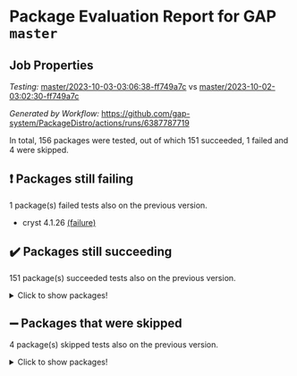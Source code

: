 # Package Evaluation Report for GAP `master`

## Job Properties

*Testing:* [master/2023-10-03-03:06:38-ff749a7c](https://github.com/gap-system/PackageDistro/blob/data/reports/master/2023-10-03-03:06:38-ff749a7c) vs [master/2023-10-02-03:02:30-ff749a7c](https://github.com/gap-system/PackageDistro/blob/data/reports/master/2023-10-02-03:02:30-ff749a7c)

*Generated by Workflow:* https://github.com/gap-system/PackageDistro/actions/runs/6387787719

In total, 156 packages were tested, out of which 151 succeeded, 1 failed and 4 were skipped.

## :exclamation: Packages still failing

1 package(s) failed tests also on the previous version.
- cryst 4.1.26 [(failure)](https://github.com/gap-system/PackageDistro/actions/runs/6387787719/job/17337166618)

## :heavy_check_mark: Packages still succeeding

151 package(s) succeeded tests also on the previous version.
<details><summary>Click to show packages!</summary>

- 4ti2interface 2023.02-04 [(success)](https://github.com/gap-system/PackageDistro/actions/runs/6387787719/job/17337162852)
- ace 5.6.2 [(success)](https://github.com/gap-system/PackageDistro/actions/runs/6387787719/job/17337162943)
- aclib 1.3.2 [(success)](https://github.com/gap-system/PackageDistro/actions/runs/6387787719/job/17337163029)
- agt 0.3.1 [(success)](https://github.com/gap-system/PackageDistro/actions/runs/6387787719/job/17337163114)
- alnuth 3.2.1 [(success)](https://github.com/gap-system/PackageDistro/actions/runs/6387787719/job/17337163210)
- anupq 3.3.0 [(success)](https://github.com/gap-system/PackageDistro/actions/runs/6387787719/job/17337163327)
- atlasrep 2.1.7 [(success)](https://github.com/gap-system/PackageDistro/actions/runs/6387787719/job/17337163446)
- autodoc 2023.06.19 [(success)](https://github.com/gap-system/PackageDistro/actions/runs/6387787719/job/17337164824)
- automata 1.15 [(success)](https://github.com/gap-system/PackageDistro/actions/runs/6387787719/job/17337164978)
- automgrp 1.3.2 [(success)](https://github.com/gap-system/PackageDistro/actions/runs/6387787719/job/17337165120)
- autpgrp 1.11 [(success)](https://github.com/gap-system/PackageDistro/actions/runs/6387787719/job/17337165284)
- cap 2023.09-10 [(success)](https://github.com/gap-system/PackageDistro/actions/runs/6387787719/job/17337165385)
- caratinterface 2.3.5 [(success)](https://github.com/gap-system/PackageDistro/actions/runs/6387787719/job/17337165482)
- cddinterface 2022.11.01 [(success)](https://github.com/gap-system/PackageDistro/actions/runs/6387787719/job/17337165584)
- circle 1.6.6 [(success)](https://github.com/gap-system/PackageDistro/actions/runs/6387787719/job/17337165721)
- classicpres 1.22 [(success)](https://github.com/gap-system/PackageDistro/actions/runs/6387787719/job/17337165831)
- cohomolo 1.6.11 [(success)](https://github.com/gap-system/PackageDistro/actions/runs/6387787719/job/17337165953)
- congruence 1.2.5 [(success)](https://github.com/gap-system/PackageDistro/actions/runs/6387787719/job/17337166085)
- corelg 1.56 [(success)](https://github.com/gap-system/PackageDistro/actions/runs/6387787719/job/17337166207)
- crime 1.6 [(success)](https://github.com/gap-system/PackageDistro/actions/runs/6387787719/job/17337166294)
- crisp 1.4.6 [(success)](https://github.com/gap-system/PackageDistro/actions/runs/6387787719/job/17337166407)
- crypting 0.10.4 [(success)](https://github.com/gap-system/PackageDistro/actions/runs/6387787719/job/17337166501)
- crystcat 1.1.10 [(success)](https://github.com/gap-system/PackageDistro/actions/runs/6387787719/job/17337166734)
- ctbllib 1.3.6 [(success)](https://github.com/gap-system/PackageDistro/actions/runs/6387787719/job/17337166828)
- cubefree 1.19 [(success)](https://github.com/gap-system/PackageDistro/actions/runs/6387787719/job/17337166893)
- curlinterface 2.3.2 [(success)](https://github.com/gap-system/PackageDistro/actions/runs/6387787719/job/17337166972)
- cvec 2.8.1 [(success)](https://github.com/gap-system/PackageDistro/actions/runs/6387787719/job/17337167041)
- datastructures 0.3.0 [(success)](https://github.com/gap-system/PackageDistro/actions/runs/6387787719/job/17337167123)
- deepthought 1.0.6 [(success)](https://github.com/gap-system/PackageDistro/actions/runs/6387787719/job/17337167207)
- design 1.8 [(success)](https://github.com/gap-system/PackageDistro/actions/runs/6387787719/job/17337167298)
- difsets 2.3.1 [(success)](https://github.com/gap-system/PackageDistro/actions/runs/6387787719/job/17337167405)
- digraphs 1.6.3 [(success)](https://github.com/gap-system/PackageDistro/actions/runs/6387787719/job/17337167502)
- edim 1.3.7 [(success)](https://github.com/gap-system/PackageDistro/actions/runs/6387787719/job/17337167584)
- example 4.3.4 [(success)](https://github.com/gap-system/PackageDistro/actions/runs/6387787719/job/17337167679)
- examplesforhomalg 2023.08-02 [(success)](https://github.com/gap-system/PackageDistro/actions/runs/6387787719/job/17337167770)
- factint 1.6.3 [(success)](https://github.com/gap-system/PackageDistro/actions/runs/6387787719/job/17337167890)
- ferret 1.0.9 [(success)](https://github.com/gap-system/PackageDistro/actions/runs/6387787719/job/17337167971)
- fga 1.5.0 [(success)](https://github.com/gap-system/PackageDistro/actions/runs/6387787719/job/17337168068)
- fining 1.5.6 [(success)](https://github.com/gap-system/PackageDistro/actions/runs/6387787719/job/17337168165)
- float 1.0.3 [(success)](https://github.com/gap-system/PackageDistro/actions/runs/6387787719/job/17337168283)
- format 1.4.3 [(success)](https://github.com/gap-system/PackageDistro/actions/runs/6387787719/job/17337168364)
- forms 1.2.9 [(success)](https://github.com/gap-system/PackageDistro/actions/runs/6387787719/job/17337168453)
- fplsa 1.2.6 [(success)](https://github.com/gap-system/PackageDistro/actions/runs/6387787719/job/17337168529)
- fr 2.4.12 [(success)](https://github.com/gap-system/PackageDistro/actions/runs/6387787719/job/17337168628)
- francy 2.0.3 [(success)](https://github.com/gap-system/PackageDistro/actions/runs/6387787719/job/17337168701)
- fwtree 1.3 [(success)](https://github.com/gap-system/PackageDistro/actions/runs/6387787719/job/17337168766)
- gapdoc 1.6.6 [(success)](https://github.com/gap-system/PackageDistro/actions/runs/6387787719/job/17337168858)
- gauss 2023.02-04 [(success)](https://github.com/gap-system/PackageDistro/actions/runs/6387787719/job/17337168951)
- gaussforhomalg 2023.08-01 [(success)](https://github.com/gap-system/PackageDistro/actions/runs/6387787719/job/17337169023)
- gbnp 1.0.5 [(success)](https://github.com/gap-system/PackageDistro/actions/runs/6387787719/job/17337169110)
- generalizedmorphismsforcap 2023.08-02 [(success)](https://github.com/gap-system/PackageDistro/actions/runs/6387787719/job/17337169209)
- genss 1.6.8 [(success)](https://github.com/gap-system/PackageDistro/actions/runs/6387787719/job/17337169290)
- gradedmodules 2023.08-01 [(success)](https://github.com/gap-system/PackageDistro/actions/runs/6387787719/job/17337169388)
- gradedringforhomalg 2023.08-01 [(success)](https://github.com/gap-system/PackageDistro/actions/runs/6387787719/job/17337169480)
- grape 4.9.0 [(success)](https://github.com/gap-system/PackageDistro/actions/runs/6387787719/job/17337169587)
- groupoids 1.73 [(success)](https://github.com/gap-system/PackageDistro/actions/runs/6387787719/job/17337169693)
- grpconst 2.6.4 [(success)](https://github.com/gap-system/PackageDistro/actions/runs/6387787719/job/17337169778)
- guarana 0.96.3 [(success)](https://github.com/gap-system/PackageDistro/actions/runs/6387787719/job/17337169879)
- guava 3.18 [(success)](https://github.com/gap-system/PackageDistro/actions/runs/6387787719/job/17337169979)
- hap 1.58 [(success)](https://github.com/gap-system/PackageDistro/actions/runs/6387787719/job/17337170078)
- hapcryst 0.1.15 [(success)](https://github.com/gap-system/PackageDistro/actions/runs/6387787719/job/17337170177)
- hecke 1.5.3 [(success)](https://github.com/gap-system/PackageDistro/actions/runs/6387787719/job/17337170284)
- help 3.5 [(success)](https://github.com/gap-system/PackageDistro/actions/runs/6387787719/job/17337170388)
- homalg 2023.08-02 [(success)](https://github.com/gap-system/PackageDistro/actions/runs/6387787719/job/17337170484)
- homalgtocas 2023.08-01 [(success)](https://github.com/gap-system/PackageDistro/actions/runs/6387787719/job/17337170588)
- idrel 2.45 [(success)](https://github.com/gap-system/PackageDistro/actions/runs/6387787719/job/17337170708)
- images 1.3.1 [(success)](https://github.com/gap-system/PackageDistro/actions/runs/6387787719/job/17337170815)
- intpic 0.3.0 [(success)](https://github.com/gap-system/PackageDistro/actions/runs/6387787719/job/17337170919)
- io 4.8.1 [(success)](https://github.com/gap-system/PackageDistro/actions/runs/6387787719/job/17337171024)
- io_forhomalg 2023.02-04 [(success)](https://github.com/gap-system/PackageDistro/actions/runs/6387787719/job/17337171138)
- irredsol 1.4.4 [(success)](https://github.com/gap-system/PackageDistro/actions/runs/6387787719/job/17337171236)
- json 2.1.1 [(success)](https://github.com/gap-system/PackageDistro/actions/runs/6387787719/job/17337171344)
- jupyterkernel 1.5.0 [(success)](https://github.com/gap-system/PackageDistro/actions/runs/6387787719/job/17337171461)
- jupyterviz 1.5.6 [(success)](https://github.com/gap-system/PackageDistro/actions/runs/6387787719/job/17337171563)
- kan 1.36 [(success)](https://github.com/gap-system/PackageDistro/actions/runs/6387787719/job/17337171695)
- kbmag 1.5.11 [(success)](https://github.com/gap-system/PackageDistro/actions/runs/6387787719/job/17337171810)
- laguna 3.9.6 [(success)](https://github.com/gap-system/PackageDistro/actions/runs/6387787719/job/17337171913)
- liealgdb 2.2.1 [(success)](https://github.com/gap-system/PackageDistro/actions/runs/6387787719/job/17337172007)
- liepring 2.8 [(success)](https://github.com/gap-system/PackageDistro/actions/runs/6387787719/job/17337172140)
- liering 2.4.2 [(success)](https://github.com/gap-system/PackageDistro/actions/runs/6387787719/job/17337172262)
- linearalgebraforcap 2023.09-03 [(success)](https://github.com/gap-system/PackageDistro/actions/runs/6387787719/job/17337172391)
- localizeringforhomalg 2023.08-02 [(success)](https://github.com/gap-system/PackageDistro/actions/runs/6387787719/job/17337172506)
- loops 3.4.3 [(success)](https://github.com/gap-system/PackageDistro/actions/runs/6387787719/job/17337172631)
- lpres 1.0.3 [(success)](https://github.com/gap-system/PackageDistro/actions/runs/6387787719/job/17337172736)
- majoranaalgebras 1.5.1 [(success)](https://github.com/gap-system/PackageDistro/actions/runs/6387787719/job/17337172881)
- mapclass 1.4.6 [(success)](https://github.com/gap-system/PackageDistro/actions/runs/6387787719/job/17337173007)
- matgrp 0.70 [(success)](https://github.com/gap-system/PackageDistro/actions/runs/6387787719/job/17337173153)
- matricesforhomalg 2023.08-02 [(success)](https://github.com/gap-system/PackageDistro/actions/runs/6387787719/job/17337173258)
- modisom 2.5.4 [(success)](https://github.com/gap-system/PackageDistro/actions/runs/6387787719/job/17337173381)
- modulepresentationsforcap 2023.09-01 [(success)](https://github.com/gap-system/PackageDistro/actions/runs/6387787719/job/17337173502)
- modules 2023.08-02 [(success)](https://github.com/gap-system/PackageDistro/actions/runs/6387787719/job/17337173601)
- monoidalcategories 2023.08-11 [(success)](https://github.com/gap-system/PackageDistro/actions/runs/6387787719/job/17337173697)
- nconvex 2022.09-01 [(success)](https://github.com/gap-system/PackageDistro/actions/runs/6387787719/job/17337173791)
- nilmat 1.4.2 [(success)](https://github.com/gap-system/PackageDistro/actions/runs/6387787719/job/17337173877)
- nock 1.5 [(success)](https://github.com/gap-system/PackageDistro/actions/runs/6387787719/job/17337173968)
- normalizinterface 1.3.6 [(success)](https://github.com/gap-system/PackageDistro/actions/runs/6387787719/job/17337174044)
- nq 2.5.10 [(success)](https://github.com/gap-system/PackageDistro/actions/runs/6387787719/job/17337174126)
- numericalsgps 1.3.1 [(success)](https://github.com/gap-system/PackageDistro/actions/runs/6387787719/job/17337174211)
- openmath 11.5.3 [(success)](https://github.com/gap-system/PackageDistro/actions/runs/6387787719/job/17337174285)
- orb 4.9.0 [(success)](https://github.com/gap-system/PackageDistro/actions/runs/6387787719/job/17337174372)
- packagemanager 1.4.1 [(success)](https://github.com/gap-system/PackageDistro/actions/runs/6387787719/job/17337174469)
- patternclass 2.4.3 [(success)](https://github.com/gap-system/PackageDistro/actions/runs/6387787719/job/17337174593)
- permut 2.0.4 [(success)](https://github.com/gap-system/PackageDistro/actions/runs/6387787719/job/17337174705)
- polenta 1.3.10 [(success)](https://github.com/gap-system/PackageDistro/actions/runs/6387787719/job/17337174819)
- polymaking 0.8.6 [(success)](https://github.com/gap-system/PackageDistro/actions/runs/6387787719/job/17337174920)
- primgrp 3.4.4 [(success)](https://github.com/gap-system/PackageDistro/actions/runs/6387787719/job/17337175029)
- profiling 2.5.4 [(success)](https://github.com/gap-system/PackageDistro/actions/runs/6387787719/job/17337175146)
- qpa 1.34 [(success)](https://github.com/gap-system/PackageDistro/actions/runs/6387787719/job/17337175256)
- quagroup 1.8.3 [(success)](https://github.com/gap-system/PackageDistro/actions/runs/6387787719/job/17337175353)
- radiroot 2.9 [(success)](https://github.com/gap-system/PackageDistro/actions/runs/6387787719/job/17337175452)
- rcwa 4.7.1 [(success)](https://github.com/gap-system/PackageDistro/actions/runs/6387787719/job/17337175555)
- rds 1.8 [(success)](https://github.com/gap-system/PackageDistro/actions/runs/6387787719/job/17337175648)
- recog 1.4.2 [(success)](https://github.com/gap-system/PackageDistro/actions/runs/6387787719/job/17337175768)
- repndecomp 1.3.0 [(success)](https://github.com/gap-system/PackageDistro/actions/runs/6387787719/job/17337175839)
- repsn 3.1.1 [(success)](https://github.com/gap-system/PackageDistro/actions/runs/6387787719/job/17337175902)
- resclasses 4.7.3 [(success)](https://github.com/gap-system/PackageDistro/actions/runs/6387787719/job/17337175982)
- ringsforhomalg 2023.08-02 [(success)](https://github.com/gap-system/PackageDistro/actions/runs/6387787719/job/17337176095)
- sco 2023.08-01 [(success)](https://github.com/gap-system/PackageDistro/actions/runs/6387787719/job/17337176162)
- scscp 2.4.1 [(success)](https://github.com/gap-system/PackageDistro/actions/runs/6387787719/job/17337176262)
- semigroups 5.3.1 [(success)](https://github.com/gap-system/PackageDistro/actions/runs/6387787719/job/17337176366)
- sglppow 2.3 [(success)](https://github.com/gap-system/PackageDistro/actions/runs/6387787719/job/17337176477)
- sgpviz 0.999.5 [(success)](https://github.com/gap-system/PackageDistro/actions/runs/6387787719/job/17337176566)
- simpcomp 2.1.14 [(success)](https://github.com/gap-system/PackageDistro/actions/runs/6387787719/job/17337176654)
- singular 2023.02.09 [(success)](https://github.com/gap-system/PackageDistro/actions/runs/6387787719/job/17337176759)
- sl2reps 1.1 [(success)](https://github.com/gap-system/PackageDistro/actions/runs/6387787719/job/17337176841)
- sla 1.5.3 [(success)](https://github.com/gap-system/PackageDistro/actions/runs/6387787719/job/17337176930)
- smallgrp 1.5.3 [(success)](https://github.com/gap-system/PackageDistro/actions/runs/6387787719/job/17337177048)
- smallsemi 0.6.13 [(success)](https://github.com/gap-system/PackageDistro/actions/runs/6387787719/job/17337177152)
- sonata 2.9.6 [(success)](https://github.com/gap-system/PackageDistro/actions/runs/6387787719/job/17337177267)
- sophus 1.27 [(success)](https://github.com/gap-system/PackageDistro/actions/runs/6387787719/job/17337177370)
- sotgrps 1.2 [(success)](https://github.com/gap-system/PackageDistro/actions/runs/6387787719/job/17337177519)
- spinsym 1.5.2 [(success)](https://github.com/gap-system/PackageDistro/actions/runs/6387787719/job/17337177667)
- standardff 1.0 [(success)](https://github.com/gap-system/PackageDistro/actions/runs/6387787719/job/17337177783)
- symbcompcc 1.3.2 [(success)](https://github.com/gap-system/PackageDistro/actions/runs/6387787719/job/17337177893)
- thelma 1.3 [(success)](https://github.com/gap-system/PackageDistro/actions/runs/6387787719/job/17337178044)
- tomlib 1.2.9 [(success)](https://github.com/gap-system/PackageDistro/actions/runs/6387787719/job/17337178174)
- toolsforhomalg 2023.07-01 [(success)](https://github.com/gap-system/PackageDistro/actions/runs/6387787719/job/17337178312)
- toric 1.9.5 [(success)](https://github.com/gap-system/PackageDistro/actions/runs/6387787719/job/17337178466)
- toricvarieties 2022.07.13 [(success)](https://github.com/gap-system/PackageDistro/actions/runs/6387787719/job/17337178592)
- transgrp 3.6.4 [(success)](https://github.com/gap-system/PackageDistro/actions/runs/6387787719/job/17337178782)
- ugaly 4.1.3 [(success)](https://github.com/gap-system/PackageDistro/actions/runs/6387787719/job/17337179102)
- unipot 1.5 [(success)](https://github.com/gap-system/PackageDistro/actions/runs/6387787719/job/17337179223)
- unitlib 4.2.0 [(success)](https://github.com/gap-system/PackageDistro/actions/runs/6387787719/job/17337179349)
- utils 0.84 [(success)](https://github.com/gap-system/PackageDistro/actions/runs/6387787719/job/17337179487)
- uuid 0.7 [(success)](https://github.com/gap-system/PackageDistro/actions/runs/6387787719/job/17337179600)
- walrus 0.9991 [(success)](https://github.com/gap-system/PackageDistro/actions/runs/6387787719/job/17337179741)
- wedderga 4.10.4 [(success)](https://github.com/gap-system/PackageDistro/actions/runs/6387787719/job/17337179877)
- xmod 2.91 [(success)](https://github.com/gap-system/PackageDistro/actions/runs/6387787719/job/17337180035)
- xmodalg 1.23 [(success)](https://github.com/gap-system/PackageDistro/actions/runs/6387787719/job/17337180182)
- yangbaxter 0.10.3 [(success)](https://github.com/gap-system/PackageDistro/actions/runs/6387787719/job/17337180335)
- zeromqinterface 0.14 [(success)](https://github.com/gap-system/PackageDistro/actions/runs/6387787719/job/17337180465)
</details>

## :heavy_minus_sign: Packages that were skipped

4 package(s) skipped tests also on the previous version.
<details><summary>Click to show packages!</summary>

- browse 1.8.21 [(skipped)](https://github.com/gap-system/PackageDistro/actions/runs/6387787719/job/17336609050)
- itc 1.5.1 [(skipped)](https://github.com/gap-system/PackageDistro/actions/runs/6387787719/job/17336609050)
- polycyclic 2.16 [(skipped)](https://github.com/gap-system/PackageDistro/actions/runs/6387787719/job/17336609050)
- xgap 4.31 [(skipped)](https://github.com/gap-system/PackageDistro/actions/runs/6387787719/job/17336609050)
</details>

